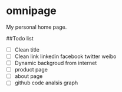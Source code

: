 omnipage
========

My personal home page.

##Todo list
- [ ] Clean title
- [ ] Clean link linkedin facebook twitter weibo
- [ ] Dynamic backgroud from internet
- [ ] product page
- [ ] about page
- [ ] github code analsis graph
